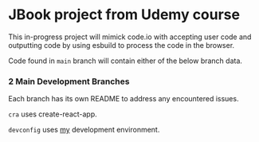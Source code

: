 # JBook project from Udemy course

This in-progress project will mimick code.io with accepting user code and outputting
 code by using esbuild to process the code in the browser.

Code found in `main` branch will contain either of the below branch data.

### 2 Main Development Branches

Each branch has its own README to address any encountered issues.

`cra` uses create-react-app.

`devconfig` uses [my](https://github.com/justin0979/devconfig)
development environment.

